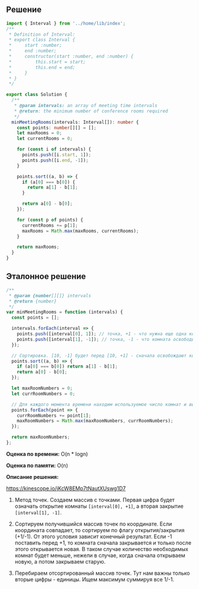 ## Решение

```typescript
import { Interval } from '../home/lib/index';
/**
 * Definition of Interval:
 * export class Interval {
 *     start :number;
 *     end :number;
 *     constructor(start :number, end :number) {
 *         this.start = start;
 *         this.end = end;
 *     }
 * }
 */

export class Solution {
  /**
   * @param intervals: an array of meeting time intervals
   * @return: the minimum number of conference rooms required
   */
  minMeetingRooms(intervals: Interval[]): number {
    const points: number[][] = [];
    let maxRooms = 0;
    let currentRooms = 0;

    for (const i of intervals) {
      points.push([i.start, 1]);
      points.push([i.end, -1]);
    }

    points.sort((a, b) => {
      if (a[0] === b[0]) {
        return a[1] - b[1];
      }

      return a[0] - b[0];
    });

    for (const p of points) {
      currentRooms += p[1];
      maxRooms = Math.max(maxRooms, currentRooms);
    }

    return maxRooms;
  }
}
```

## Эталонное решение

```javascript
/**
 * @param {number[][]} intervals
 * @return {number}
 */
var minMeetingRooms = function (intervals) {
  const points = [];

  intervals.forEach(interval => {
    points.push([interval[0], 1]); // точка, +1 - что нужна еще одна комната
    points.push([interval[1], -1]); // точка, -1 - что комната освободилась
  });

  // Сортировка. [10, -1] будет перед [10, +1] - сначала освобождают комнаты, потом занимают
  points.sort((a, b) => {
    if (a[0] === b[0]) return a[1] - b[1];
    return a[0] - b[0];
  });

  let maxRoomNumbers = 0;
  let currRoomNumbers = 0;

  // Для каждого момента времени находим используемое число комнат и выбираем максимальное значение
  points.forEach(point => {
    currRoomNumbers += point[1];
    maxRoomNumbers = Math.max(maxRoomNumbers, currRoomNumbers);
  });

  return maxRoomNumbers;
};
```

**Оценка по времени:** O(n \* logn)

**Оценка по памяти:** O(n)

**Описание решения:**

https://kinescope.io/jKcW8EMp7tNautXUswg1D7

1. Метод точек. Создаем массив с точками. Первая цифра будет означать открытие комнаты `[interval[0], +1]`, а вторая закрытие `[interval[1], -1]`.

2. Сортируем получившийся массив точек по координате. Если координата совпадает, то сортируем по флагу открытия/закрытия (+1/-1). От этого условия зависит конечный результат. Если -1 поставить перед +1, то комната сначала закрывается и только после этого открывается новая. В таком случае количество необходимых комнат будет меньше, нежели в случае, когда сначала открываем новую, а потом закрываем старую.

3. Перебираем отсортированный массив точек. Тут нам важны только вторые цифры - единицы. Ищем максимум суммируя все 1/-1.
